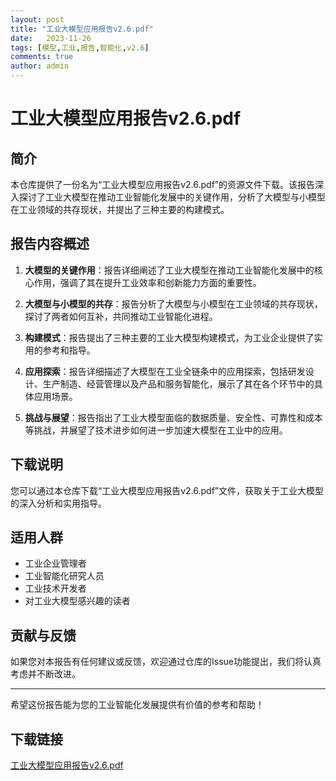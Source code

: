 ```yaml
---
layout: post
title: "工业大模型应用报告v2.6.pdf"
date:   2023-11-26
tags: [模型,工业,报告,智能化,v2.6]
comments: true
author: admin
---
```

# 工业大模型应用报告v2.6.pdf

## 简介

本仓库提供了一份名为“工业大模型应用报告v2.6.pdf”的资源文件下载。该报告深入探讨了工业大模型在推动工业智能化发展中的关键作用，分析了大模型与小模型在工业领域的共存现状，并提出了三种主要的构建模式。

## 报告内容概述

1. **大模型的关键作用**：报告详细阐述了工业大模型在推动工业智能化发展中的核心作用，强调了其在提升工业效率和创新能力方面的重要性。

2. **大模型与小模型的共存**：报告分析了大模型与小模型在工业领域的共存现状，探讨了两者如何互补，共同推动工业智能化进程。

3. **构建模式**：报告提出了三种主要的工业大模型构建模式，为工业企业提供了实用的参考和指导。

4. **应用探索**：报告详细描述了大模型在工业全链条中的应用探索，包括研发设计、生产制造、经营管理以及产品和服务智能化，展示了其在各个环节中的具体应用场景。

5. **挑战与展望**：报告指出了工业大模型面临的数据质量、安全性、可靠性和成本等挑战，并展望了技术进步如何进一步加速大模型在工业中的应用。

## 下载说明

您可以通过本仓库下载“工业大模型应用报告v2.6.pdf”文件，获取关于工业大模型的深入分析和实用指导。

## 适用人群

- 工业企业管理者
- 工业智能化研究人员
- 工业技术开发者
- 对工业大模型感兴趣的读者

## 贡献与反馈

如果您对本报告有任何建议或反馈，欢迎通过仓库的Issue功能提出，我们将认真考虑并不断改进。

---

希望这份报告能为您的工业智能化发展提供有价值的参考和帮助！

## 下载链接

[工业大模型应用报告v2.6.pdf](https://pan.quark.cn/s/9e3f778a3785)